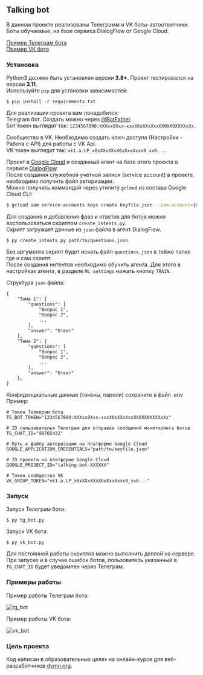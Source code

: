 ## Talking bot

В данном проекте реализованы Телеграмм и VK боты-автоответчики.  
Боты обучаемые, на базе сервиса DialogFlow от Google Cloud.

[Пример Телеграм бота](https://t.me/dvmn_verb_games_bot)  
[Пример VK бота](https://vk.com/club228848035)

### Установка

Python3 должен быть установлен версии **3.8+**. Проект тестировался на версии **3.11**.  
Используйте `pip` для установки зависимостей:
```
$ pip install -r requirements.txt
```
Для реализации проекта вам понадобится:  
Telegram бот. Создать можно через [@BotFather](https://t.me/BotFather).  
Бот токен выглядит так: `1234567890:XXXxx0Xxx-xxxX0xXXxXxx0X0XX0XXXXxXx`.

Cообщество в VK. Необходимо создать ключ доступа (Настройки - Работа с API) для работы с VK Api.  
VK токен выглядит так: `vk1.a.LP_x0xXXxXXxX0xXxxXxxx0_xx0...`.

Проект в [Google Cloud](https://console.cloud.google.com) и созданный агент на базе этого проекта в сервисе [DialogFlow](https://dialogflow.cloud.google.com).  
После создания служебной учетной записи (service account) в проекте, необходимо получить файл авторизации.  
Можно получить коммандой через утилиту `gcloud` из состава Google Cloud CLI:
```sh
$ gcloud iam service-accounts keys create keyfile.json --iam-account={name}@{project_id}.iam.gserviceaccount.com
```
Для создания и добавления фраз и ответов для ботов можно воспользоваться скриптом `create_intents.py`.  
Скрипт загружает данные из `json` файла в агент DialogFlow.
```
$ py create_intents.py path/to/questions.json
```
Без аргумента скрипт будет искать файл `questions.json` в тойже папке где и сам скрипт.  
После создания интентов необходимо обучить агента. Для этого в настройках агента, в разделе `ML settings` нажать кнопку `TRAIN`.

Структура `json` файла:
```
{
    "Тема 1": {
        "questions": [
            "Вопрос 1",
            "Вопрос 2",
            ...
        ],
        "answer": "Ответ"
    },
    "Тема 2": {
        "questions": [
            "Вопрос 1",
            "Вопрос 2",
            ...
        ],
        "answer": "Ответ"
    },
}
```

Конфиденциальные данные (токены, пароли) сохраните в файл .env  
Пример:
```
# Токен Теленрам бота
TG_BOT_TOKEN="1234567890:XXXxx0Xxx-xxxX0xXXxXxx0X0XX0XXXXxXx"

# ID пользователья Телеграм для отправки сообщений мониторинга ботов
TG_CHAT_ID="98765432"

# Путь к файлу авторизации на платформе Google Cloud
GOOGLE_APPLICATION_CREDENTIALS="path/to/keyfile.json"

# ID проекта на платформе Google Cloud
GOOGLE_PROJECT_ID="talking-bot-XXXXXX"

# Токен сообщества VK
VK_GROUP_TOKEN="vk1.a.LP_x0xXXxXXxX0xXxxXxxx0_xx0..."
```

### Запуск

Запуск Телеграм бота:
```
$ py tg_bot.py
```
Запуск VK бота:
```
$ py vk_bot.py
```

Для постоянной работы скриптов можно выполнить деплой на сервере.  
При запуске и в случае ошибок ботов, пользователь указанный в `TG_CHAT_ID` будет уведомлен через Телеграм.

### Примеры работы

Пример работы Телеграм бота:

![tg_bot](https://github.com/user-attachments/assets/2b9ec7b1-fced-44a4-b64f-52b0dc77a15a)

Пример работы VK бота:

![vk_bot](https://github.com/user-attachments/assets/a2c0e881-291e-4db9-988e-c180c4f10169)

### Цель проекта

Код написан в образовательных целях на онлайн-курсе для веб-разработчиков [dvmn.org](https://dvmn.org/).
